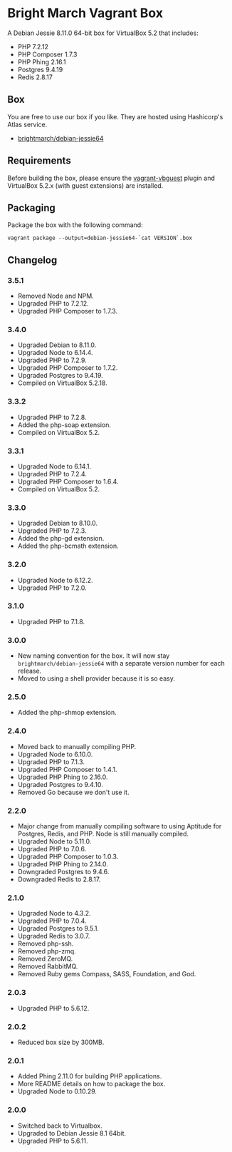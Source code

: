 # Bright March Vagrant Box
A Debian Jessie 8.11.0 64-bit box for VirtualBox 5.2 that includes:

* PHP 7.2.12
* PHP Composer 1.7.3
* PHP Phing 2.16.1
* Postgres 9.4.19
* Redis 2.8.17

## Box
You are free to use our box if you like. They are hosted using Hashicorp's Atlas service.

* [brightmarch/debian-jessie64](https://app.vagrantup.com/brightmarch/boxes/debian-jessie64)

## Requirements
Before building the box, please ensure the [vagrant-vbguest](https://github.com/dotless-de/vagrant-vbguest) plugin and VirtualBox 5.2.x (with guest extensions) are installed.

## Packaging
Package the box with the following command:

```
vagrant package --output=debian-jessie64-`cat VERSION`.box
```

## Changelog

### 3.5.1
* Removed Node and NPM.
* Upgraded PHP to 7.2.12.
* Upgraded PHP Composer to 1.7.3.

### 3.4.0
* Upgraded Debian to 8.11.0.
* Upgraded Node to 6.14.4.
* Upgraded PHP to 7.2.9.
* Upgraded PHP Composer to 1.7.2.
* Upgraded Postgres to 9.4.19.
* Compiled on VirtualBox 5.2.18.

### 3.3.2
* Upgraded PHP to 7.2.8.
* Added the php-soap extension.
* Compiled on VirtualBox 5.2.

### 3.3.1
* Upgraded Node to 6.14.1.
* Upgraded PHP to 7.2.4.
* Upgraded PHP Composer to 1.6.4.
* Compiled on VirtualBox 5.2.

### 3.3.0
* Upgraded Debian to 8.10.0.
* Upgraded PHP to 7.2.3.
* Added the php-gd extension.
* Added the php-bcmath extension.

### 3.2.0
* Upgraded Node to 6.12.2.
* Upgraded PHP to 7.2.0.

### 3.1.0
* Upgraded PHP to 7.1.8.

### 3.0.0
* New naming convention for the box. It will now stay `brightmarch/debian-jessie64` with a separate version number for each release.
* Moved to using a shell provider because it is so easy.

### 2.5.0
* Added the php-shmop extension.

### 2.4.0
* Moved back to manually compiling PHP.
* Upgraded Node to 6.10.0.
* Upgraded PHP to 7.1.3.
* Upgraded PHP Composer to 1.4.1.
* Upgraded PHP Phing to 2.16.0.
* Upgraded Postgres to 9.4.10.
* Removed Go because we don't use it.

### 2.2.0
* Major change from manually compiling software to using Aptitude for Postgres, Redis, and PHP. Node is still manually compiled.
* Upgraded Node to 5.11.0.
* Upgraded PHP to 7.0.6.
* Upgraded PHP Composer to 1.0.3.
* Upgraded PHP Phing to 2.14.0.
* Downgraded Postgres to 9.4.6.
* Downgraded Redis to 2.8.17.

### 2.1.0
* Upgraded Node to 4.3.2.
* Upgraded PHP to 7.0.4.
* Upgraded Postgres to 9.5.1.
* Upgraded Redis to 3.0.7.
* Removed php-ssh.
* Removed php-zmq.
* Removed ZeroMQ.
* Removed RabbitMQ.
* Removed Ruby gems Compass, SASS, Foundation, and God.

### 2.0.3
* Upgraded PHP to 5.6.12.

### 2.0.2
* Reduced box size by 300MB.

### 2.0.1
* Added Phing 2.11.0 for building PHP applications.
* More README details on how to package the box.
* Upgraded Node to 0.10.29.

### 2.0.0
* Switched back to Virtualbox.
* Upgraded to Debian Jessie 8.1 64bit.
* Upgraded PHP to 5.6.11.
